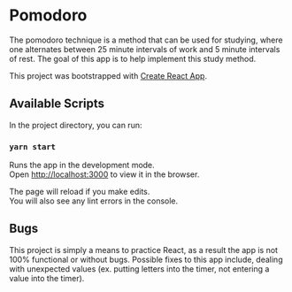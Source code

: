 # Pomodoro
The pomodoro technique is a method that can be used for studying, where one alternates between 25 minute intervals of work and 5 minute intervals of rest. The goal of this app is to help implement this study method.

This project was bootstrapped with [Create React App](https://github.com/facebook/create-react-app).

## Available Scripts

In the project directory, you can run:

### `yarn start`

Runs the app in the development mode.<br />
Open [http://localhost:3000](http://localhost:3000) to view it in the browser.

The page will reload if you make edits.<br />
You will also see any lint errors in the console.

## Bugs
This project is simply a means to practice React, as a result the app is not 100% functional or without bugs. Possible fixes to this app include, dealing with unexpected values (ex. putting letters into the timer, not entering a value into the timer).
